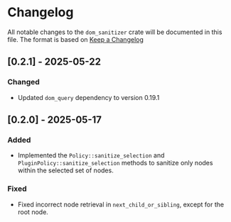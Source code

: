 # Changelog

All notable changes to the `dom_sanitizer` crate will be documented in this file.
The format is based on [Keep a Changelog](https://keepachangelog.com/en/1.1.0/)

## [0.2.1] - 2025-05-22

### Changed
- Updated `dom_query` dependency to version 0.19.1

## [0.2.0] - 2025-05-17

### Added
- Implemented the `Policy::sanitize_selection` and `PluginPolicy::sanitize_selection` methods to sanitize only nodes within the selected set of nodes.

### Fixed
- Fixed incorrect node retrieval in `next_child_or_sibling`, except for the root node.